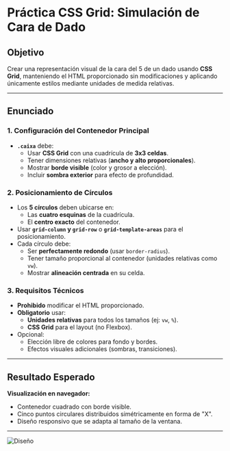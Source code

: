 # Práctica CSS Grid: Simulación de Cara de Dado

## Objetivo  
Crear una representación visual de la cara del 5 de un dado usando **CSS Grid**, manteniendo el HTML proporcionado sin modificaciones y aplicando únicamente estilos mediante unidades de medida relativas.

---

## Enunciado

### 1. Configuración del Contenedor Principal
- **`.caixa`** debe:
  - Usar **CSS Grid** con una cuadrícula de **3x3 celdas**.
  - Tener dimensiones relativas (**ancho y alto proporcionales**).
  - Mostrar **borde visible** (color y grosor a elección).
  - Incluir **sombra exterior** para efecto de profundidad.

### 2. Posicionamiento de Círculos
- Los **5 círculos** deben ubicarse en:
  - Las **cuatro esquinas** de la cuadrícula.
  - El **centro exacto** del contenedor.
- Usar **`grid-column` y `grid-row`** o **`grid-template-areas`** para el posicionamiento.
- Cada círculo debe:
  - Ser **perfectamente redondo** (usar `border-radius`).
  - Tener tamaño proporcional al contenedor (unidades relativas como `vw`).
  - Mostrar **alineación centrada** en su celda.

### 3. Requisitos Técnicos
- **Prohibido** modificar el HTML proporcionado.
- **Obligatorio** usar:
  - **Unidades relativas** para todos los tamaños (ej: `vw`, `%`).
  - **CSS Grid** para el layout (no Flexbox).
- Opcional:
  - Elección libre de colores para fondo y bordes.
  - Efectos visuales adicionales (sombras, transiciones).

---

## Resultado Esperado

**Visualización en navegador:**
- Contenedor cuadrado con borde visible.
- Cinco puntos circulares distribuidos simétricamente en forma de "X".
- Diseño responsivo que se adapta al tamaño de la ventana.
  
--- 

![Diseño](../img/Diseño.png)